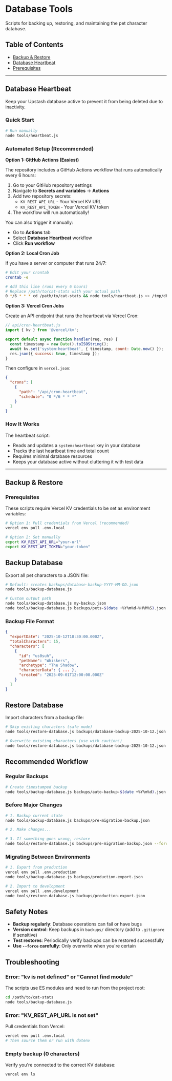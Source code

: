 # Database Tools

Scripts for backing up, restoring, and maintaining the pet character database.

## Table of Contents

- [Backup & Restore](#backup--restore)
- [Database Heartbeat](#database-heartbeat)
- [Prerequisites](#prerequisites)

---

## Database Heartbeat

Keep your Upstash database active to prevent it from being deleted due to inactivity.

### Quick Start

```bash
# Run manually
node tools/heartbeat.js
```

### Automated Setup (Recommended)

**Option 1: GitHub Actions (Easiest)**

The repository includes a GitHub Actions workflow that runs automatically every 6 hours:

1. Go to your GitHub repository settings
2. Navigate to **Secrets and variables** → **Actions**
3. Add two repository secrets:
   - `KV_REST_API_URL` - Your Vercel KV URL
   - `KV_REST_API_TOKEN` - Your Vercel KV token
4. The workflow will run automatically!

You can also trigger it manually:

- Go to **Actions** tab
- Select **Database Heartbeat** workflow
- Click **Run workflow**

**Option 2: Local Cron Job**

If you have a server or computer that runs 24/7:

```bash
# Edit your crontab
crontab -e

# Add this line (runs every 6 hours)
# Replace /path/to/cat-stats with your actual path
0 */6 * * * cd /path/to/cat-stats && node tools/heartbeat.js >> /tmp/db-heartbeat.log 2>&1
```

**Option 3: Vercel Cron Jobs**

Create an API endpoint that runs the heartbeat via Vercel Cron:

```javascript
// api/cron-heartbeat.js
import { kv } from '@vercel/kv';

export default async function handler(req, res) {
  const timestamp = new Date().toISOString();
  await kv.set('system:heartbeat', { timestamp, count: Date.now() });
  res.json({ success: true, timestamp });
}
```

Then configure in `vercel.json`:

```json
{
  "crons": [
    {
      "path": "/api/cron-heartbeat",
      "schedule": "0 */6 * * *"
    }
  ]
}
```

### How It Works

The heartbeat script:

- Reads and updates a `system:heartbeat` key in your database
- Tracks the last heartbeat time and total count
- Requires minimal database resources
- Keeps your database active without cluttering it with test data

---

## Backup & Restore

### Prerequisites

These scripts require Vercel KV credentials to be set as environment variables:

```bash
# Option 1: Pull credentials from Vercel (recommended)
vercel env pull .env.local

# Option 2: Set manually
export KV_REST_API_URL="your-url"
export KV_REST_API_TOKEN="your-token"
```

## Backup Database

Export all pet characters to a JSON file:

```bash
# Default: creates backups/database-backup-YYYY-MM-DD.json
node tools/backup-database.js

# Custom output path
node tools/backup-database.js my-backup.json
node tools/backup-database.js backups/pets-$(date +%Y%m%d-%H%M%S).json
```

### Backup File Format

```json
{
  "exportDate": "2025-10-12T10:30:00.000Z",
  "totalCharacters": 15,
  "characters": [
    {
      "id": "us0suh",
      "petName": "Whiskers",
      "archetype": "The Shadow",
      "characterData": { ... },
      "created": "2025-09-01T12:00:00.000Z"
    }
  ]
}
```

## Restore Database

Import characters from a backup file:

```bash
# Skip existing characters (safe mode)
node tools/restore-database.js backups/database-backup-2025-10-12.json

# Overwrite existing characters (use with caution!)
node tools/restore-database.js backups/database-backup-2025-10-12.json --force
```

## Recommended Workflow

### Regular Backups

```bash
# Create timestamped backup
node tools/backup-database.js backups/auto-backup-$(date +%Y%m%d).json
```

### Before Major Changes

```bash
# 1. Backup current state
node tools/backup-database.js backups/pre-migration-backup.json

# 2. Make changes...

# 3. If something goes wrong, restore
node tools/restore-database.js backups/pre-migration-backup.json --force
```

### Migrating Between Environments

```bash
# 1. Export from production
vercel env pull .env.production
node tools/backup-database.js backups/production-export.json

# 2. Import to development
vercel env pull .env.development
node tools/restore-database.js backups/production-export.json
```

## Safety Notes

- **Backup regularly**: Database operations can fail or have bugs
- **Version control**: Keep backups in `backups/` directory (add to `.gitignore` if sensitive)
- **Test restores**: Periodically verify backups can be restored successfully
- **Use `--force` carefully**: Only overwrite when you're certain

## Troubleshooting

### Error: "kv is not defined" or "Cannot find module"

The scripts use ES modules and need to run from the project root:

```bash
cd /path/to/cat-stats
node tools/backup-database.js
```

### Error: "KV_REST_API_URL is not set"

Pull credentials from Vercel:

```bash
vercel env pull .env.local
# Then source them or run with dotenv
```

### Empty backup (0 characters)

Verify you're connected to the correct KV database:

```bash
vercel env ls
```
